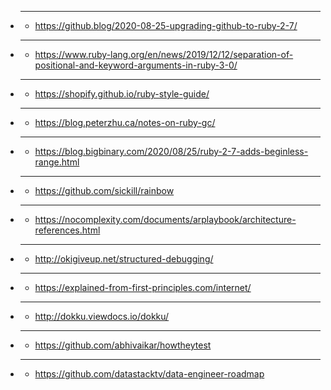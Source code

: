 - ****
  - https://github.blog/2020-08-25-upgrading-github-to-ruby-2-7/
- ****
  - https://www.ruby-lang.org/en/news/2019/12/12/separation-of-positional-and-keyword-arguments-in-ruby-3-0/
- ****
  - https://shopify.github.io/ruby-style-guide/
- ****
  - https://blog.peterzhu.ca/notes-on-ruby-gc/
- ****
  - https://blog.bigbinary.com/2020/08/25/ruby-2-7-adds-beginless-range.html
- ****
  - https://github.com/sickill/rainbow
- ****
  - https://nocomplexity.com/documents/arplaybook/architecture-references.html
- ****
  - http://okigiveup.net/structured-debugging/
- ****
  - https://explained-from-first-principles.com/internet/
- ****
  - http://dokku.viewdocs.io/dokku/
- ****
  - https://github.com/abhivaikar/howtheytest
- ****
  - https://github.com/datastacktv/data-engineer-roadmap